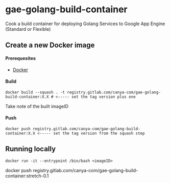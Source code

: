 # gae-golang-build-container

Cook a build container for deploying Golang Services to Google App Engine (Standard or Flexible)

## Create a new Docker image

#### Prerequesites

- [Docker](https://docs.docker.com/install/#releases)

#### Build

```
docker build --squash . -t registry.gitlab.com/canya-com/gae-golang-build-container:X.X # <----- set the tag version plus one
```

Take note of the built imageID

#### Push

```
docker push registry.gitlab.com/canya-com/gae-golang-build-container:X.X <----- set the tag version from the squash step
```

## Running locally

```
docker run -it --entrypoint /bin/bash <imageID>
```

docker push registry.gitlab.com/canya-com/gae-golang-build-container:stretch-0.1
